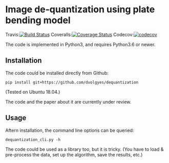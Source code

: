 Image de-quantization using plate bending model
===============================================

Travis:[![Build Status](https://travis-ci.org/dvolgyes/dequantization.svg?branch=master)](https://travis-ci.org/dvolgyes/dequantization)
Coveralls:[![Coverage Status](https://coveralls.io/repos/github/dvolgyes/dequantization/badge.svg?branch=master)](https://coveralls.io/github/dvolgyes/dequantization?branch=master)
Codecov:[![codecov](https://codecov.io/gh/dvolgyes/dequantization/branch/master/graph/badge.svg)](https://codecov.io/gh/dvolgyes/dequantization)

The code is implemented in Python3, and requires Python3.6 or newer.


Installation
------------

The code could be installed directly from Github:
```
pip install git+https://github.com/dvolgyes/dequantization
```
(Tested on Ubuntu 18.04.)

The code and the paper about it  are currently under review.

Usage
-----

Aftern installation, the command line options can be queried:
```
dequantization_cli.py -h
```

The code could be used as a library too, but it is tricky.
(You have to load & pre-process the data, set up the algorithm,
save the results, etc.)
